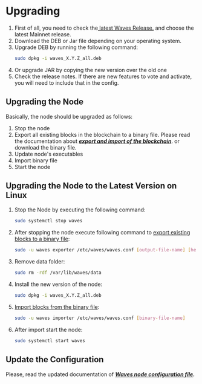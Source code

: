 # Upgrading

1. First of all, you need to check the[ latest Waves Release.](https://github.com/wavesplatform/Waves/releases) and choose the latest Mainnet release.
2. Download the DEB or Jar file depending on your operating system.
3. Upgrade DEB by running the following command:
   ```bash
   sudo dpkg -i waves_X.Y.Z_all.deb
   ```
4. Or upgrade JAR by copying the new version over the old one
5. Check the release notes. If there are new features to vote and activate, you will need to include that in the config.

## Upgrading the Node

Basically, the node should be upgraded as follows:  
1. Stop the node  
2. Export all existing blocks in the blockchain to a binary file. Please read the documentation about [_**export and import of the blockchain**_](/waves-full-node/options-for-getting-actual-blockchain/export-and-import-from-the-blockchain.md). or download the binary file.  
3. Update node's executables  
4. Import binary file  
5. Start the node

## Upgrading the Node to the Latest Version on Linux

1. Stop the Node by executing the following command:
   ```bash
   sudo systemctl stop waves
   ```
2. After stopping the node execute following command to [export existing blocks to a binary file](/waves-full-node/options-for-getting-actual-blockchain/export-and-import-from-the-blockchain.md):
   ```bash
   sudo -u waves exporter /etc/waves/waves.conf [output-file-name] [height]
   ```
3. Remove data folder:
   ```bash
   sudo rm -rdf /var/lib/waves/data
   ```
4. Install the new version of the node:
   ```bash
   sudo dpkg -i waves_X.Y.Z_all.deb
   ```
5. [Import blocks from the binary file](/waves-full-node/options-for-getting-actual-blockchain/export-and-import-from-the-blockchain.md):
   ```bash
   sudo -u waves importer /etc/waves/waves.conf [binary-file-name]
   ```
6. After import start the node:
   ```bash
   sudo systemctl start waves
   ```

## Update the Configuration

Please, read the updated documentation of [_**Waves node configuration file**_](/waves-full-node/configuration-parameters.md)_**.**_

